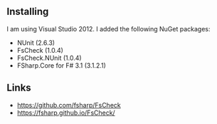 
## Installing

I am using Visual Studio 2012. I added the following NuGet packages:

* NUnit (2.6.3)
* FsCheck (1.0.4)
* FsCheck.NUnit (1.0.4)
* FSharp.Core for F# 3.1 (3.1.2.1)

## Links

* https://github.com/fsharp/FsCheck
* https://fsharp.github.io/FsCheck/
